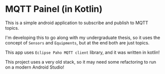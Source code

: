 # MQTT Painel (in Kotlin)

This is a simple android application to subscribe and publish to MQTT topics.

I'm developing this to go along with my undergraduate thesis, so it uses the concept of `Sensors` and `Equipments`, but at the end both are just topics.

This app uses `Eclipse Paho MQTT client` library, and it was written in kotlin!

This project uses a very old stack, so it may need some refactoring to run on a modern Android Studio!
